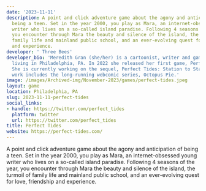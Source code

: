 ```yaml
---
date: '2023-11-11'
description: A point and click adventure game about the agony and anticipation of
  being a teen. Set in the year 2000, you play as Mara, an internet-obsessed young
  writer who lives on a so-called island paradise. Following 4 seasons of the year,
  you encounter through Mara the beauty and silence of the island, the turmoil of
  family life and mainland public school, and an ever-evolving quest for love, friendship
  and experience.
developer: ' Three Bees'
developer_bio: 'Meredith Gran (she/her) is a cartoonist, writer and game developer
  living in Philadelphia, PA. In 2022 she released her first game, Perfect Tides.
  She is currently working on the sequel, Perfect Tides: Station to Station. Previous
  work includes the long-running webcomic series, Octopus Pie.'
image: /images/Archived-img/November-2023/games/perfect-tides.jpeg
layout: game
location: Philadelphia, PA
slug: 2023-11-11-perfect-tides
social_links:
- handle: https://twitter.com/perfect_tides
  platform: twitter
  url: https://twitter.com/perfect_tides
title: Perfect Tides
website: https://perfect-tides.com/
---
```


A point and click adventure game about the agony and anticipation of being a teen. Set in the year 2000, you play as Mara, an internet-obsessed young writer who lives on a so-called island paradise. Following 4 seasons of the year, you encounter through Mara the beauty and silence of the island, the turmoil of family life and mainland public school, and an ever-evolving quest for love, friendship and experience.